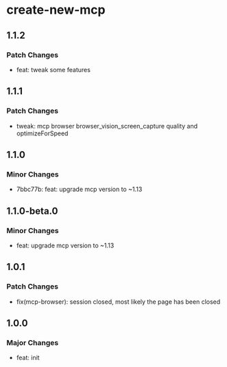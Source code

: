# create-new-mcp

## 1.1.2

### Patch Changes

- feat: tweak some features

## 1.1.1

### Patch Changes

- tweak: mcp browser browser_vision_screen_capture quality and optimizeForSpeed

## 1.1.0

### Minor Changes

- 7bbc77b: feat: upgrade mcp version to ~1.13

## 1.1.0-beta.0

### Minor Changes

- feat: upgrade mcp version to ~1.13

## 1.0.1

### Patch Changes

- fix(mcp-browser): session closed, most likely the page has been closed

## 1.0.0

### Major Changes

- feat: init
